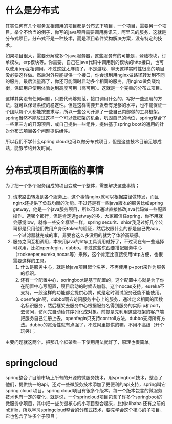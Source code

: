 # 什么是分布式

其实任何有几个服务互相调用的项目都是分布式下项目，一个项目，需要另一个项目。举个不恰当的例子，你写的java项目需要调用腾讯云，阿里云的服务，这就是分布式项目。分布式不是一种技术，而是项目软件架构解决方案，没有特定的技术。

如果项目很大，需要分解成多个java服务器，这些服务有的可能是，登陆模块，订单模块，erp模块等。你需要，自己在java代码中调用别的模块的http接口，也可以使用tcp互相调用，不过这就太麻烦了，不是游戏、聊天这样实时性很高的项目没必要这样做。然后对外只能提供一个接口，你会想到用nginx做路径转发到不同的服务。最后流量高了，你还可能同时启动多个相同的服务，用nginx做负载均衡，保证用户使用体验达到高度可用（高可用）。这就是一个完善的分布式项目。

这样其实没有任何问题，只要代码够规范，接口调用什么的，写好一些通用的方法，就可以保证系统的稳定性。但是这样需要开发者有足够的水平，也不能保证一个团队每个人都能按要求写，所以一些公司开源了一些自己内部做的工具框架。spring当然不能放过这样一个可以做框架的机会，巩固自己的地位，spring整合了一些第三方的开源项目，或自己提供一些组件，提供基于spring boot的通用的针对分布式项目各个问题提供组件。

所以我们不学什么spring cloud也可以做分布式项目，但是这些技术目前足够成熟，能够节约开发时间。

# 分布式项目所面临的事情

为了把一个多个服务组成的项目变成一个整体，需要解决这些事情；

1. 请求路由转发到各个服务上，这个事情nginx就可以根据路径做转发，而且nginx还提供了负载均衡的功能。不过还是有一些java版本的服务比如spring getway，他是一个java服务项目，所以可以通过直接修改java代码做一些配置操作。选哪个都行，但是肯定选getway的多，大家都信任spring，你不用就会感觉low，就像一些安全框架一样，spring securit、shior我见过好几个公司都是只用他们做用户身份token的验证，然后权限什么的都是自己做aop，一个过滤器就完成的事，非要套这么多没用的就为了体验高级感。
2. 服务之间互相调用，本来用java的http工具调用就好了，不过现在有一些选择可以用，比如openfegin，dubbo。不过这些东西要搭配服务中心（zookeeper,eureka,nocas等）来做，这个肯定比直接使用http方便，也很需要这样的工具。
   1. 什么是服务中心，就是给java项目起个名字，不再使用ip+port来作为服务的标识。
   2. 还有一个配置中心，soringboot是基于配置的，这个配置中心就是为了你在配置中心写配置，项目启动的时候去加载。这个nocas支持，eureka不支持。一般这样的功能都会提供心跳，就是定时测试服务还能不能使用。
   3. openfegin啊，dubbo啊去访问服务中心上的服务，通过定义相同的函数名标识服务，然后框架去服务中心根据服务名得到服务的实际ip和port，去访问，访问完自动给其序列化成对象。前提是先利用这些框架的客户端把服务自己注册上去。openfegin只支持controll方法，dubbo支持所有方法。dubbo的灵活性就有点强了，不过阿里提供的嘛，不用不高级（开个玩笑）；

主要问题就这两个。把那几个框架看一下使用用法就好了，原理也很简单。

# springcloud

spring整合了目前市场上所有的开源的微服务技术，用springboot技术，整合了他们，提供统一的api，还对一些微服务技术添加了更便利的api支持，spring叫它spring cloud 项目，spring cloud项目有很多个版本，每一个版本包含的微服务技术也有一定的变化，就是说，一个sprincloud项目包含了许多个springboot的微服务小项目，其中把一些关键核心的小项目整合起来，比如alibaba 还有之前的nEtflix，所以学习springcloud整合的分布式技术，要先学会这个核心的子项目，它也包含了许多个子项目；
